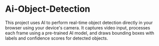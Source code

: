 # Ai-Object-Detection
This project uses AI to perform real-time object detection directly in your browser using your device's camera. It captures video input, processes each frame using a pre-trained AI model, and draws bounding boxes with labels and confidence scores for detected objects.

